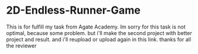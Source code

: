 # 2D-Endless-Runner-Game
This is for fulfill my task from Agate Academy.
Im sorry for this task is not optimal, because some problem. but i'll make the second project
with better project and result. and i'll reupload or upload again in this link. 
thanks for all the reviewer
